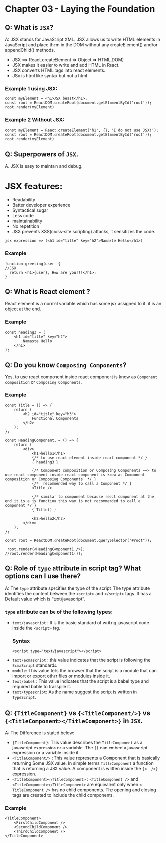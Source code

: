 
# Chapter 03 - Laying the Foundation

## Q: What is `JSX`?
A: JSX stands for JavaScript XML.
JSX allows us to write HTML elements in JavaScript and place them in the DOM without any createElement() and/or appendChild() methods.
* JSX ==>  React.createElement => Object => HTML(DOM)
* JSX makes it easier to write and add HTML in React.
* JSX converts HTML tags into react elements.
* JSx is html like syntax but not a html

### Example 1 using JSX:
```
const myElement = <h1>JSX beast</h1>;
const root = ReactDOM.createRoot(document.getElementById('root'));
root.render(myElement);
```
### Example 2 Without JSX:
```
const myElement = React.createElement('h1', {}, 'I do not use JSX!');
const root = ReactDOM.createRoot(document.getElementById('root'));
root.render(myElement);
```


## Q: Superpowers of `JSX`.
A. JSX is easy to maintain and debug.

#  JSX features:
 * Readability
 * Batter developer experience
 * Syntactical sugar
 * Less code
 * maintainability
 * No repetition
 * JSX prevents XSS(cross-site scripting) attacks, it sensitizes the code.

``` 
jsx expression => (<h1 id="title" key="h2">Namaste Hello</h1>)
```

### Example
```
function greeting(user) {
//JSX
  return <h1>{user}, How are you!!!</h1>;
}
```
## Q: What is React element ?
React element is a normal variable which has some jsx assigned to it.  it is an object at the end.

### Example
```
const heading3 = (
    <h1 id="title" key="h2">
        Namaste Hello
    </h1>
);
```

## Q: Do you know `Composing Components`?
Yes, to use react component inside react component is know as `Component composition` or `Composing Components`.

### Example

```
const Title = () => {
    return (
        <h2 id="title" key="h3">
            Functional Components
        </h2>
    );
};

const HeadingComponent1 = () => {
    return (
        <div>
            <h1>hello1</h1>
            {/* to use react element inside react component */ }
            { heading3 }

            {/* Component composition or Composing Components ==> to use react component inside react component is know as Component composition or Composing Components  */ }
            {/*  recommended way to call a Component */ }
            <Title />

            {/* similar to component because react component at the end it is a js function this way is not recommended to call a component */ }
            { Title() }

            <h2>hello2</h2>
        </div>
    );
};

const root = ReactDOM.createRoot(document.querySelector("#root"));

 root.render(<HeadingComponent1 />);
//root.render(HeadingComponent1());

```


## Q: Role of `type` attribute in script tag? What options can I use there?
A: The `type` attribute specifies the type of the script. The type attribute identifies the content between the `<script>` and `</script>` tags. It has a Default value which is “text/javascript”.
### `type` attribute can be of the following types:
- `text/javascript` : It is the basic standard of writing javascript code inside the `<script>` tag.
    ### Syntax
    ```
    <script type="text/javascript"></script>
    ```
- `text/ecmascript` : this value indicates that the script is following the `EcmaScript` standards.
- `module`: This value tells the browser that the script is a module that can import or export other files or modules inside it.
- `text/babel` : This value indicates that the script is a babel type and required bable to transpile it.
- `text/typescript`: As the name suggest the script is written in `TypeScript`.

## Q: `{TitleComponent}` vs `{<TitleComponent/>}` vs `{<TitleComponent></TitleComponent>}` in `JSX`.
A: The Difference is stated below:
- `{TitleComponent}`: This value describes the `TitleComponent` as a javascript expression or a variable. 
The `{}` can embed a javascript expression or a variable inside it.
- `<TitleComponent/>` : This value represents a Component that is basically returning Some JSX value. In simple terms `TitleComponent` a function that is returning a JSX value.
A component is written inside the `{<  />}` expression.
- `<TitleComponent></TitleComponent>` :  `<TitleComponent />` and `<TitleComponent></TitleComponent>` are equivalent only when `< TitleComponent />` has no child components. The opening and closing tags are created to include the child components.
### Example
```
<TitleComponent>
    <FirstChildComponent />
    <SecondChildComponent />
    <ThirdChildComponent />
</TitleComponent>
```